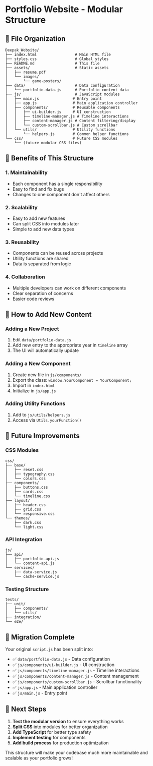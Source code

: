 # Portfolio Website - Modular Structure

## 📁 File Organization

```
Deepak_Website/
├── index.html                 # Main HTML file
├── styles.css                 # Global styles
├── README.md                  # This file
├── assets/                    # Static assets
│   ├── resume.pdf
│   └── images/
│       └── game-posters/
├── data/                      # Data configuration
│   └── portfolio-data.js      # Portfolio content data
├── js/                        # JavaScript modules
│   ├── main.js               # Entry point
│   ├── app.js                # Main application controller
│   ├── components/           # Reusable components
│   │   ├── ui-builder.js     # UI construction
│   │   ├── timeline-manager.js # Timeline interactions
│   │   ├── content-manager.js # Content filtering/display
│   │   └── custom-scrollbar.js # Custom scrollbar
│   └── utils/                # Utility functions
│       └── helpers.js        # Common helper functions
└── css/                      # Future CSS modules
    └── (future modular CSS files)
```

## 🚀 Benefits of This Structure

### 1. **Maintainability**
- Each component has a single responsibility
- Easy to find and fix bugs
- Changes to one component don't affect others

### 2. **Scalability**
- Easy to add new features
- Can split CSS into modules later
- Simple to add new data types

### 3. **Reusability**
- Components can be reused across projects
- Utility functions are shared
- Data is separated from logic

### 4. **Collaboration**
- Multiple developers can work on different components
- Clear separation of concerns
- Easier code reviews

## 🔧 How to Add New Content

### Adding a New Project
1. Edit `data/portfolio-data.js`
2. Add new entry to the appropriate year in `timeline` array
3. The UI will automatically update

### Adding a New Component
1. Create new file in `js/components/`
2. Export the class: `window.YourComponent = YourComponent;`
3. Import in `index.html`
4. Initialize in `js/app.js`

### Adding Utility Functions
1. Add to `js/utils/helpers.js`
2. Access via `Utils.yourFunction()`

## 🎨 Future Improvements

### CSS Modules
```
css/
├── base/
│   ├── reset.css
│   ├── typography.css
│   └── colors.css
├── components/
│   ├── buttons.css
│   ├── cards.css
│   └── timeline.css
├── layout/
│   ├── header.css
│   ├── grid.css
│   └── responsive.css
└── themes/
    ├── dark.css
    └── light.css
```

### API Integration
```
js/
├── api/
│   ├── portfolio-api.js
│   └── content-api.js
└── services/
    ├── data-service.js
    └── cache-service.js
```

### Testing Structure
```
tests/
├── unit/
│   ├── components/
│   └── utils/
├── integration/
└── e2e/
```

## 🔄 Migration Complete

Your original `script.js` has been split into:
- ✅ `data/portfolio-data.js` - Data configuration
- ✅ `js/components/ui-builder.js` - UI construction
- ✅ `js/components/timeline-manager.js` - Timeline interactions
- ✅ `js/components/content-manager.js` - Content management
- ✅ `js/components/custom-scrollbar.js` - Scrollbar functionality
- ✅ `js/app.js` - Main application controller
- ✅ `js/main.js` - Entry point

## 📝 Next Steps

1. **Test the modular version** to ensure everything works
2. **Split CSS** into modules for better organization
3. **Add TypeScript** for better type safety
4. **Implement testing** for components
5. **Add build process** for production optimization

This structure will make your codebase much more maintainable and scalable as your portfolio grows!
